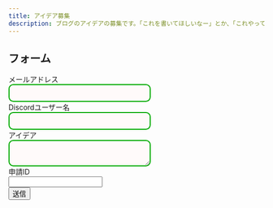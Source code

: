 ```yaml
---
title: アイデア募集
description: ブログのアイデアの募集です。「これを書いてほしいなー」とか、「これやってみて」とかそういうのを書いてください。
---
```

<style>
    .textlines {
    border: 2px solid #0a0;  /* 枠線 */
    border-radius: 0.67em;   /* 角丸 */
    padding: 0.5em;          /* 内側の余白量 */
    background-color: snow;  /* 背景色 */
    width: 20em;             /* 横幅 */
    font-size: 1em;          /* 文字サイズ */
    line-height: 1.2;        /* 行の高さ */
    size: 80%;
    }
    .submitbutton {
        padding: 0.5em 1em;
        text-decoration: none;
        background: #668ad8;
        color: #FFF
        border-bottom: solid 4px #627295
        border-radius: 3px;
    }
    .submitbutton:active {
        -webkit-transform: translateY(4px;)
        transform: translateY(4px;)
        box-shadow: 0 0 1px rgba(0, 0, 0, 0.2);
        border-bottom: none;
    }
</style>
<h2>フォーム</h2>
<form
  action="https://formspree.io/f/mqkwoagl"
  method="POST"
>
  <label>
    メールアドレス<br>
    <input type="email" name="_replyto" class="textlines">
  </label><br>
  <label>
    Discordユーザー名<br>
    <input type="text" name="discordusername" class="textlines">
  <label><br>
    アイデア<br>
    <textarea name="idea" class="textlines"></textarea>
  </label><br>
  <label>
    申請ID<br>
    <input type="number" id="iid" name="iid" readonly></input>
    <script>
      var iid = Math.floor( Math.random() * (9999999 + 1 - 1000000) ) + 1000000 ;
      document.getElementById("iid").setAttribute('value', iid)
    </script>
  </label><br>
  <!-- your other form fields go here -->
  <button type="submit">送信</button>
</form>